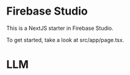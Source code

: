 # Firebase Studio

This is a NextJS starter in Firebase Studio.

To get started, take a look at src/app/page.tsx.
# LLM
